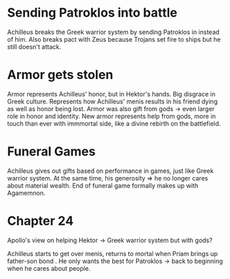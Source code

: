 # Sending Patroklos into battle

Achilleus breaks the Greek warrior system by sending Patroklos in instead of him. Also breaks pact with Zeus because Trojans set fire to ships but he still doesn't attack.

# Armor gets stolen

Armor represents Achilleus' honor, but in Hektor's hands. Big disgrace in Greek culture. Represents how Achilleus' menis results in his friend dying as well as honor being lost. Armor was also gift from gods -> even larger role in honor and identity. New armor represents help from gods, more in touch than ever with immmortal side, like a divine rebirth on the battlefield.

# Funeral Games

Achilleus gives out gifts based on performance in games, just like Greek warrior system. At the same time, his generosity => he no longer cares about material wealth. End of funeral game formally makes up with Agamemnon.

# Chapter 24 

Apollo's view on helping Hektor -> Greek warrior system but with gods? 

Achilleus starts to get over menis, returns to mortal when Priam brings up father-son bond . He only wants the best for Patroklos -> back to beginning when he cares about people.